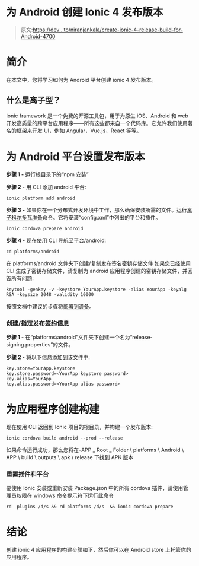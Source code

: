 # 为 Android 创建 Ionic 4 发布版本

> 原文:[https://dev . to/niranjankala/create-ionic-4-release-build-for-Android-4700](https://dev.to/niranjankala/create-ionic-4-release-build-for-android-4700)

# [](#introduction)简介

在本文中，您将学习如何为 Android 平台创建 ionic 4 发布版本。

## [](#what-is-ionic)什么是离子型？

Ionic framework 是一个免费的开源工具包，用于为原生 iOS、Android 和 web 开发高质量的跨平台应用程序——所有这些都来自一个代码库。它允许我们使用著名的框架来开发 UI，例如 Angular，Vue.js，React 等等。

# [](#setting-up-release-build-for-android-platform)为 Android 平台设置发布版本

**步骤 1 -**
运行根目录下的“npm 安装”

**步骤 2 -**
用 CLI 添加 android 平台:

```
ionic platform add android 
```

**步骤 3 -**
如果你在一个分布式开发环境中工作，那么确保安装所需的文件。运行[离子科尔多瓦准备](https://ionicframework.com/docs/cli/commands/cordova-prepare)命令。它将安装“config.xml”中列出的平台和插件。

```
ionic cordova prepare android 
```

**步骤 4 -**
现在使用 CLI 导航至平台/android:

```
cd platforms/android 
```

在 platforms/android 文件夹下创建/复制发布签名密钥存储文件
如果您已经使用 CLI 生成了密钥存储文件，请复制为 android 应用程序创建的密钥存储文件，并回答所有问题:

```
keytool -genkey -v -keystore YourApp.keystore -alias YourApp -keyalg RSA -keysize 2048 -validity 10000 
```

按照文档中建议的步骤将[部署到设备](https://ionicframework.com/docs/v3/intro/deploying/)。

### [](#createspecify-release-signing-information)创建/指定发布签约信息

**步骤 1 -**
在“platforms\android”文件夹下创建一个名为“release-signing.properties”的文件。

**步骤 2 -**
将以下信息添加到该文件中:

```
key.store=YourApp.keystore
key.store.password=<YourApp keystore password>
key.alias=YourApp
key.alias.password=<YourApp alias password> 
```

# [](#create-build-for-application)为应用程序创建构建

现在使用 CLI 返回到 Ionic 项目的根目录，并构建一个发布版本:

```
ionic cordova build android --prod --release 
```

如果命令运行成功，那么您将在-APP _ Root _ Folder \ platforms \ Android \ APP \ build \ outputs \ apk \ release 下找到 APK 版本

### [](#reset-plugins-and-platforms)重置插件和平台

要使用 Ionic 安装或重新安装 Package.json 中的所有 cordova 插件，请使用管理员权限在 windows 命令提示符下运行此命令

```
rd  plugins /d/s && rd platforms /d/s  && ionic cordova prepare 
```

# [](#conclusion)结论

创建 ionic 4 应用程序的构建步骤如下，然后你可以在 Android store 上托管你的应用程序。